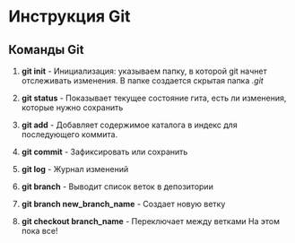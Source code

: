 # Инструкция Git

## Команды Git

1. **git init** - Инициализация: указываем  папку, в которой git начнет отслеживать изменения. В папке создается скрытая папка *.git*


2. **git status** - Показывает текущее состояние гита, есть ли изменения, которые нужно сохранить

3. **git add** - Добавляет содержимое каталога в индекс для последующего коммита.

4. **git commit** - Зафиксировать или сохранить

5. **git log** - Журнал изменений
6. **git branch** - Выводит список веток в депозитории
7. **git branch new_branch_name** - Создает новую ветку
8. **git checkout branch_name** - Переключает между ветками
На этом пока все!
